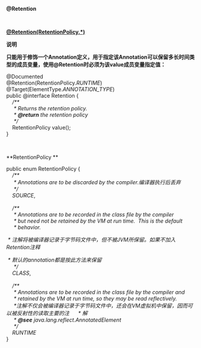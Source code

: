 **@Retention**

&nbsp;

[**@Retention(RetentionPolicy.\*)**](<mailto:@Target(ElementType.。。)>)

**说明**

**只能用于修饰一个Annotation定义，用于指定该Annotation可以保留多长时间类型的成员变量，使用@Retention时必须为该value成员变量指定值：**

@Documented\
@Retention(RetentionPolicy.*RUNTIME*)\
@Target(ElementType.*ANNOTATION\_TYPE*)\
public @interface Retention {\
&nbsp; &nbsp; */\*\**\
*&nbsp;&nbsp; &nbsp; \* Returns the retention policy.*\
*&nbsp;&nbsp; &nbsp; \* **@return** the retention policy*\
*&nbsp;&nbsp; &nbsp; \*/*\
*&nbsp;* &nbsp; RetentionPolicy value();\
}

&nbsp;

**RetentionPolicy **

public enum RetentionPolicy {\
&nbsp; &nbsp; */\*\**\
*&nbsp;&nbsp; &nbsp; \* Annotations are to be discarded by the
compiler.编译器执行后丢弃*\
*&nbsp;&nbsp; &nbsp; \*/*\
*&nbsp; &nbsp; SOURCE*,\
\
&nbsp; &nbsp; */\*\**\
*&nbsp;&nbsp; &nbsp; \* Annotations are to be recorded in the class file by the
compiler*\
*&nbsp;&nbsp; &nbsp; \* but need not be retained by the VM at run time.&nbsp;
This is the default*\
*&nbsp;&nbsp; &nbsp; \* behavior.*

*&nbsp;\* 注解将被编译器记录于字节码文件中，但不被JVM所保留。如果不加入Retention注释*

*&nbsp;\* 默认的annotation都是按此方法来保留*\
*&nbsp;&nbsp; &nbsp; \*/*\
*&nbsp; &nbsp; CLASS*,\
\
&nbsp; &nbsp; */\*\**\
*&nbsp;&nbsp; &nbsp; \* Annotations are to be recorded in the class file by the
compiler and*\
*&nbsp;&nbsp; &nbsp; \* retained by the VM at run time, so they may be read
reflectively.*\
*&nbsp;&nbsp; &nbsp; \*注解不仅会被编译器记录于字节码文件中，还会在VM虚拟机中保留，因而可以被反射性的读取主要的注&nbsp;
&nbsp; &nbsp; \* 解*\
*&nbsp;&nbsp; &nbsp; \* **@see** java.lang.reflect.AnnotatedElement*\
*&nbsp;&nbsp; &nbsp; \*/*\
*&nbsp; &nbsp; RUNTIME*\
}
